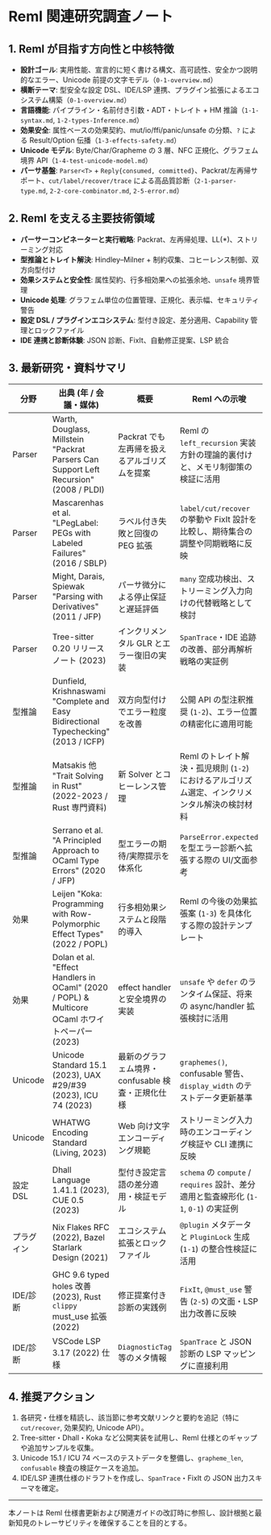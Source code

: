 # Reml 関連研究調査ノート

## 1. Reml が目指す方向性と中核特徴
- **設計ゴール**: 実用性能、宣言的に短く書ける構文、高可読性、安全かつ説明的なエラー、Unicode 前提の文字モデル（`0-1-overview.md`）
- **横断テーマ**: 型安全な設定 DSL、IDE/LSP 連携、プラグイン拡張によるエコシステム構築（`0-1-overview.md`）
- **言語機能**: パイプライン・名前付き引数・ADT・トレイト + HM 推論（`1-1-syntax.md`, `1-2-types-Inference.md`）
- **効果安全**: 属性ベースの効果契約、mut/io/ffi/panic/unsafe の分類、`?` による Result/Option 伝播（`1-3-effects-safety.md`）
- **Unicode モデル**: Byte/Char/Grapheme の 3 層、NFC 正規化、グラフェム境界 API（`1-4-test-unicode-model.md`）
- **パーサ基盤**: `Parser<T>` + `Reply{consumed, committed}`、Packrat/左再帰サポート、`cut/label/recover/trace` による高品質診断（`2-1-parser-type.md`, `2-2-core-combinator.md`, `2-5-error.md`）

## 2. Reml を支える主要技術領域
- **パーサーコンビネーターと実行戦略**: Packrat、左再帰処理、LL(*)、ストリーミング対応
- **型推論とトレイト解決**: Hindley–Milner + 制約収集、コヒーレンス制御、双方向型付け
- **効果システムと安全性**: 属性契約、行多相効果への拡張余地、`unsafe` 境界管理
- **Unicode 処理**: グラフェム単位の位置管理、正規化、表示幅、セキュリティ警告
- **設定 DSL / プラグインエコシステム**: 型付き設定、差分適用、Capability 管理とロックファイル
- **IDE 連携と診断体験**: JSON 診断、FixIt、自動修正提案、LSP 統合

## 3. 最新研究・資料サマリ

| 分野 | 出典 (年 / 会議・媒体) | 概要 | Reml への示唆 |
| ---- | ---------------------- | ---- | -------------- |
| Parser | Warth, Douglass, Millstein "Packrat Parsers Can Support Left Recursion" (2008 / PLDI) | Packrat でも左再帰を扱えるアルゴリズムを提案 | Reml の `left_recursion` 実装方針の理論的裏付けと、メモリ制御策の検証に活用 |
| Parser | Mascarenhas et al. "LPegLabel: PEGs with Labeled Failures" (2016 / SBLP) | ラベル付き失敗と回復の PEG 拡張 | `label/cut/recover` の挙動や FixIt 設計を比較し、期待集合の調整や同期戦略に反映 |
| Parser | Might, Darais, Spiewak "Parsing with Derivatives" (2011 / JFP) | パーサ微分による停止保証と遅延評価 | `many` 空成功検出、ストリーミング入力向けの代替戦略として検討 |
| Parser | Tree-sitter 0.20 リリースノート (2023) | インクリメンタル GLR とエラー復旧の実装 | `SpanTrace`・IDE 追跡の改善、部分再解析戦略の実証例 |
| 型推論 | Dunfield, Krishnaswami "Complete and Easy Bidirectional Typechecking" (2013 / ICFP) | 双方向型付けでエラー粒度を改善 | 公開 API の型注釈推奨 (`1-2`)、エラー位置の精密化に適用可能 |
| 型推論 | Matsakis 他 "Trait Solving in Rust" (2022-2023 / Rust 専門資料) | 新 Solver とコヒーレンス管理 | Reml のトレイト解決・孤児規則 (`1-2`) におけるアルゴリズム選定、インクリメンタル解決の検討材料 |
| 型推論 | Serrano et al. "A Principled Approach to OCaml Type Errors" (2020 / JFP) | 型エラーの期待/実際提示を体系化 | `ParseError.expected` を型エラー診断へ拡張する際の UI/文面参考 |
| 効果 | Leijen "Koka: Programming with Row-Polymorphic Effect Types" (2022 / POPL) | 行多相効果システムと段階的導入 | Reml の今後の効果拡張案 (`1-3`) を具体化する際の設計テンプレート |
| 効果 | Dolan et al. "Effect Handlers in OCaml" (2020 / POPL) & Multicore OCaml ホワイトペーパー (2023) | effect handler と安全境界の実装 | `unsafe` や `defer` のランタイム保証、将来の async/handler 拡張検討に活用 |
| Unicode | Unicode Standard 15.1 (2023), UAX #29/#39 (2023), ICU 74 (2023) | 最新のグラフェム境界・confusable 検査・正規化仕様 | `graphemes()`, confusable 警告、`display_width` のテストデータ更新基準 |
| Unicode | WHATWG Encoding Standard (Living, 2023) | Web 向け文字エンコーディング規範 | ストリーミング入力時のエンコーディング検証や CLI 連携に反映 |
| 設定 DSL | Dhall Language 1.41.1 (2023), CUE 0.5 (2023) | 型付き設定言語の差分適用・検証モデル | `schema` の `compute` / `requires` 設計、差分適用と監査線形化 (`1-1`, `0-1`) の実証例 |
| プラグイン | Nix Flakes RFC (2022), Bazel Starlark Design (2021) | エコシステム拡張とロックファイル | `@plugin` メタデータと `PluginLock` 生成 (`1-1`) の整合性検証に活用 |
| IDE/診断 | GHC 9.6 typed holes 改善 (2023), Rust `clippy` must_use 拡張 (2022) | 修正提案付き診断の実践例 | `FixIt`, `@must_use` 警告 (`2-5`) の文面・LSP 出力改善に反映 |
| IDE/診断 | VSCode LSP 3.17 (2022) 仕様 | `DiagnosticTag` 等のメタ情報 | `SpanTrace` と JSON 診断の LSP マッピングに直接利用 |

## 4. 推奨アクション
1. 各研究・仕様を精読し、該当節に参考文献リンクと要約を追記（特に `cut/recover`, 効果契約, Unicode API）。
2. Tree-sitter・Dhall・Koka など公開実装を試用し、Reml 仕様とのギャップや追加サンプルを収集。
3. Unicode 15.1 / ICU 74 ベースのテストデータを整備し、`grapheme_len`, `confusable` 検査の検証ケースを追加。
4. IDE/LSP 連携仕様のドラフトを作成し、`SpanTrace`・FixIt の JSON 出力スキーマを確定。

---
本ノートは Reml 仕様書更新および関連ガイドの改訂時に参照し、設計根拠と最新知見のトレーサビリティを確保することを目的とする。
